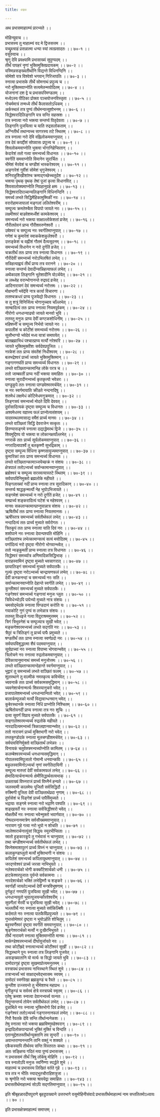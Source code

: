 ```yaml
---
title: ०७०

---
```

अथ प्रभासमाहात्म्यं प्रारभ्यते ।।  
  
मोहिन्युवाच ।।  
प्रभासस्य तु माहात्म्यं वद मे द्विजसत्तम ।।  
यच्छ्रुत्वाहं प्रसन्नात्मा धन्या स्यां त्वत्प्रसादतः ।। ७०-१ ।।  
वसुरुवाच ।।  
श्रृणु देवि प्रवक्ष्यामि प्रभासाख्यं सुपुण्यदम् ।।  
तीर्थं पापहरं नॄणां भुक्तिमुक्तिप्रदायकम् ।। ७०-२ ।।  
यस्मिन्नसङ्ख्यतीर्थानि विद्यन्ते विधिनन्दिनि ।।  
सोमेशो यत्र विश्वेशो भगवान् गिरिजापतिः ।। ७०-३ ।।  
स्नात्वा प्रभासके तीर्थे सोमनाथं प्रपूज्य च ।।  
नरो मुक्तिमवाप्नोति सत्यमेतन्मयोदितम् ।। ७०-४ ।।  
योजनानां दश द्वे च प्रभासपरिमण्डलम् ।।  
मध्येऽस्य पीठिका प्रोक्ता पञ्चयोजनविस्तृता ।। ७०-५ ।।  
गोचर्ममात्रं तन्मध्ये तीर्थं कैलासतोऽधिकम् ।।  
अर्कस्थलं तत्र पुण्यं तीर्थमन्यत्सुशोभनम् ।। ७०-६ ।।  
सिद्धेश्वरादिलिङ्गानि यत्र सन्ति सहस्रशः ।।  
तत्र स्नात्वा नरो भक्त्या सन्तर्प्य पितृदेवताः ।। ७०-७ ।।  
लिङ्गानि पूजयित्वा च याति रुद्रसलोकताम् ।।  
अग्नितीर्थं तथान्यच्च सागरस्य तटे स्थितम् ।। ७०-८ ।।  
तत्र स्नात्वा नरो देवि वह्निलोकमवाप्नुयात् ।।  
तत्र देवं कपर्द्दीशं सोपवासः प्रपूज्य च ।। ७०-९ ।।  
शिवलोकमवाप्नोति भुक्त्वा भोगानिहेप्सितान् ।।  
केदारेशं ततो गत्वा समभ्यर्च्य विधानतः ।। ७०-१० ।।  
स्वर्गतिं समवाप्नोति विमानेन सुरार्चितः ।।  
भीमेशं भैरवेशं च चण्डीशं भास्करेश्वरम् ।। ७०-११ ।।  
अङ्गारेशं गुर्वीशं सोमेशं भृगुजेश्वरम् ।।  
शनिराहुशिखीशांश्च क्रमाद्गच्छेच्चतुर्दश ।। ७०-१२ ।।  
भक्त्या पृथक् पृथक् तेषां पूजां कृत्वा विधानवित् ।।  
शिवसालोक्यमाप्नोति निग्रहानुग्रहे क्षमः ।। ७०-१३ ।।  
सिद्धेश्वरादिपञ्चान्यलिङ्गानि विधिनन्दिनि ।।  
समर्च्य लभते सिद्धिमैहिकामुष्मिकीं नरः ।। ७०-१४ ।।  
वरारोहामजापालां मङ्गलां ललितेश्वरीम् ।।  
सम्पूज्य क्रमतेश्चैता विपापो जायते नरः ।। ७०-१५ ।।  
लक्ष्मीश्वरं बाडवेशमर्ध्येशं कामकेश्वरम् ।।  
समभ्यर्च्य नरो भक्त्या साक्षाल्लोकेशतां व्रजेत् ।। ७०-१६ ।।  
गौरीतपोवनं प्राप्य गौरीशवरुणेश्वरौ ।।  
उषेश्वरं च सम्पूज्य नरः स्वर्गतिमाप्नुयात् ।। ७०-१७ ।।  
गणेशं च कुमारेशं स्वाककेशकुलेश्वरौ ।।  
उत्तङ्केशं च वह्नीशं गौतमं दैत्यसूदनम् ।। ७०-१८ ।।  
समभ्यर्च्य विधानेन न नरो दुर्गतिं व्रजेत् ।।  
चक्रतीर्थं ततः प्राप्य तत्र स्नात्वा विधानतः ।। ७०-१९ ।।  
गौरीदेवीं समभ्यर्च्य नरोऽभिलषितं लभेत् ।।  
सन्निहत्याह्वयं तीर्थं प्राप्य तत्र वरानने ।। ७०-२० ।।  
स्नात्वा सन्तर्प्य देवादीन्सन्निहत्याफलं लभेत् ।।  
अथैकादश लिङ्गानि भूतेशादीनि योऽर्चयेत् ।। ७०-२१ ।।  
स लब्ध्वेह वरान्भोगानन्ते रुद्रपदं व्रजेत् ।।  
आदिनारायणं देवं समभ्यर्च्य नरोत्तमः ।। ७०-२२ ।।  
मोक्षभागी भवेद्देवि नात्र कार्या विचारणा ।।  
ततश्चक्रधरं प्राप्य पूजयेद्यो विधानतः ।। ७०-२३ ।।  
स तु शत्रुं विनिर्जित्य भोगानुच्चाव चाँल्लभेत् ।।  
साम्बादित्यं ततः प्राप्य स्नात्वा नियमपूर्वकम् ।। ७०-२४ ।।  
नीरोगो धनधान्याढ्यो जायते मानवो भुवि ।।  
ततस्तु मनुजः प्राप्य देवीं कण्टकशोधिनीम् ।। ७०-२५ ।।  
महिषघ्नीं च सम्पूज्य निर्भयो जायते नरः ।।  
कपालीशं च कोटीशं समभ्यर्च्य नरोत्तमः ।। ७०-२६ ।।  
सुसौभाग्यो भवेदेवं मध्य यात्रां समापयेत् ।।  
बालब्रह्माभिधं पश्चात्प्राप्य मर्त्यो नरेश्वरि ।। ७०-२७ ।।  
जायते भुक्तिमुक्तीशः सर्वदेवप्रपूजितः ।।  
नरकेशं ततः प्राप्य संवतेंशं निधीश्वरम् ।। ७०-२८ ।।  
बलभद्रेश्वरं प्रार्च्य जायते भुक्तिमुक्तिमान् ।।  
गङ्गागणपतिं प्राप्य समभ्यर्च्य विधानतः ।। ७०-२९ ।।  
लभते वाञ्छितान्कामानिह लोके परत्र च ।।  
ततो जाम्बवतीं प्राप्य नदीं भक्त्या समाहितः ।। ७०-३० ।।  
स्नात्वा सुरादीनभ्यर्च्य कृतकृत्यो भवेन्नरः ।।  
पाण्डुकूपे ततः स्नात्वा पाण्डवेश्वरमर्चयेत् ।। ७०-३१ ।।  
स नरः स्वर्गमायाति क्रीडते नन्दनादिषु ।।  
शतमेधं लक्षमेधं कोटिमेधमनुक्रमात् ।। ७०-३२ ।।  
लिङ्गत्रयं समभ्यर्च्य मोदते दिवि देववत् ।।  
दुर्वासादित्यकं दृष्ट्वा सम्पूज्य च विधानतः ।। ७०-३३ ।।  
अश्वमेधस्य यज्ञस्य फलं प्राप्नोत्यसंशयम् ।।  
यादवस्थलमासाद्य वर्षेशं प्रार्च्य मानवः ।। ७०-३४ ।।  
लभते वाञ्छितां सिद्धिं देवराजेन सत्कृतः ।।  
हिरण्यासङ्गमे स्नात्वा दद्याद्धेमरथं द्विजे ।। ७०-३५ ।।  
शिवमुद्दिश्य यो भक्त्या स लोकानक्षयाँल्लभेत् ।।  
नगरार्कं ततः प्रार्च्य सूर्यलोकमवाप्नुयात् ।। ७०-३६ ।।  
नगरादित्यपार्श्वे तु बलकृष्णौ सुभद्रिकाम् ।।  
दृष्ट्वा सम्पूज्य विधिना कृष्णसायुज्यमाप्नुयात् ।। ७०-३७ ।।  
कुमारिकां ततः प्राप्य समभ्यर्च्य विधानतः ।।  
लभते वाञ्छितान्कामाञ्जयेच्छक्रं न संशयः ।। ७०-३८ ।।  
क्षेत्रपालं ततोऽभ्यर्च्य सर्वान्कामानवाप्नुयात् ।।  
ब्रह्मेश्वरं च सम्पूज्य सरस्वत्यास्तटे स्थितम् ।। ७०-३९ ।।  
सर्वपापविनिमुक्तो ब्रह्मलोके महीयते ।।  
पिङ्गलाख्यां नदीं प्राप्य स्नात्वा तत्र सुरादिकान् ।। ७०-४० ।।  
सन्तर्प्य श्राद्धकृन्मर्त्यो नेह भूयोऽभिजायते ।।  
सङ्गमेशं समभ्यर्च्य न नरो दुर्गतिं व्रजेत् ।। ७०-४१ ।।  
सम्प्रार्च्य शङ्करादित्यं घटेशं च महेश्वरम् ।।  
मानवः सकलान्कामान्प्राप्नुयान्नात्र संशयः ।। ७०-४२ ।।  
ऋषितीर्थं ततः प्राप्य स्नात्वा नियतमानसः ।।  
ऋषींस्तत्र समभ्यर्च्य सर्वतीर्थफलं लभेत् ।। ७०-४३ ।।  
नन्दादित्यं ततः प्रार्च्य मुच्यते सर्वरोगतः ।।  
त्रितकूपं ततः प्राप्य स्नात्वा याति दिवं नरः ।। ७०-४४ ।।  
शशोपाने नरः स्नात्वा देवान्पश्यति मोहिनि ।।  
वाञ्छितांश्च लभेत्कामान्सत्यं सत्यं मयोदितम् ।। ७०-४५ ।।  
पर्णादित्यं नरो दृष्ट्वा नीरोगो भोगवान्भवेत् ।।  
ततो न्यङ्कुमतीं प्राप्य स्नात्वा तत्र विधानतः ।। ७०-४६ ।।  
सिद्धेश्वरं समर्च्यात्र अणिमादिकसिद्धिभाक् ।।  
वाराहस्वामिनं दृष्ट्वा मुच्यते भवसागरात् ।। ७०-४७ ।।  
छायालिङ्गं समभ्यर्च्य मुच्यते सर्वपातकैः ।।  
गुल्फं दृष्ट्वा नरोऽभ्यर्च्य चान्द्रायणफलं लभेत् ।। ७०-४८ ।।  
देवीं कनकनन्दां च समभ्यर्च्य नरः सति ।।  
सर्वान्कामानवाप्नोति देहान्ते स्वर्गतिं लभेत् ।। ७०-४९ ।।  
कुन्तीश्वरं समभ्यर्च्य मुच्यते सर्वपातकैः ।।  
गङ्गेश्वरं समभ्यर्च्य गङ्गायां मनुजः प्लुतः ।। ७०-५० ।।  
त्रिविधेभ्योऽपि पापेभ्यो मुच्यते नात्र संशयः ।।  
चमसोद्भेदके स्नात्वा पिण्डदानं करोति यः ।। ७०-५१ ।।  
गयाकोटि गुणं पुण्यं स लभेन्नात्र संशयः ।।  
ततस्तु विधइजे गत्वा विदुराश्रममुत्तमम् ।। ७०-५२ ।।  
त्रिगं त्रिभुवनेशं च सम्पूज्यात्र सुखी भवेत् ।।  
मङ्कणेश्वरमभ्यर्च्य लभते सद्गतिं नरः ।। ७०-५३ ।।  
त्रैपुरं च त्रिलिङ्गं तु प्रार्च्य पापैः प्रमुच्यते ।।  
षण्डतीर्थं ततः प्राप्य स्नात्वा स्वर्णप्रदो नरः ।। ७०-५४ ।।  
सर्वपापविशुद्धात्मा शैवं पदमवाप्नुयात् ।।  
सूर्यप्राच्यां नरः स्नात्वा विपाप्मा भोगवान्भवेत् ।। ७०-५५ ।।  
त्रिलोचने नरः स्नात्वा रुद्रलोकमवाप्नुयात् ।।  
देविकायानुमानाथं समर्च्य मनुजोत्तमः ।। ७०-५६ ।।  
लभते वाञ्छितान्कामान्देहान्ते स्वर्गमाप्नुयात् ।।  
भूद्वारं तु समभ्यर्च्य लभते वाञ्छितं फलम् ।। ७०-५७ ।।  
शूलस्थाने तु वाल्मीकं नमस्कृत्य कविर्भवेत् ।।  
च्यवनार्कं ततः प्रार्च्य सर्वकामसमृद्धिमान् ।। ७०-५८ ।।  
च्यवनेशार्चनान्मर्त्यः शिवस्यानुचरो भवेत् ।।  
प्रजापालेशमभ्यर्च्य धनधान्यान्वितो भवेत् ।। ७०-५९ ।।  
बालार्कम्पूजको मर्त्यो विद्यावान्धनवान् भवेत् ।।  
कुबेरस्थानके स्नात्वा निधिं प्राप्नोति निश्चितम् ।। ७०-६० ।।  
ऋषितोयनदीं प्राप्य स्नात्वा तत्र नरः शुचिः ।।  
दत्वा सुवर्णं विप्राय मुच्यते सर्वपातकैः ।। ७०-६१ ।।  
सङ्गालेश्वरमभ्यर्च्य रुद्रलोके महीयते ।।  
नारदादित्यमभ्यर्च्य त्रिकालज्ञानवान्भवेत् ।। ७०-६२ ।।  
ततो नारायणं प्रार्च्य मुक्तिभागी नरो भवेत् ।।  
तप्तकुण्डोदके स्नात्वा मूलचण्डीशमर्चयेत् ।। ७०-६३ ।।  
सर्वपावविनिर्मुक्तो वाञ्छितार्थं लभेन्नरः ।।  
विनायकं चतुर्वक्त्रमभ्यर्च्याप्नोति कामितम् ।। ७-६४ ।।  
कलम्बेश्वरमभ्यर्च्य धनधान्यसमृद्धिमान् ।।  
गोपालस्वामिपूजातो गोमान्वै धनवान्कविः ।। ७०-६५ ।।  
बकुलस्वामिनोऽभ्यर्चा नृणां स्वर्गतिदायिनी ।।  
सम्पूज्य मारुतां देवीं सर्वकामफलं लभेत् ।। ७०-६६ ।।  
क्षेमादित्यार्चनान्मर्त्यः क्षेमीसिद्धार्थसत्यभाक् ।।  
उन्नताख्यं विघ्नराजं प्रार्च्य विघ्नैर्न हन्यते ।। ७०-६७ ।।  
जलस्वामी कालमेघः पूजितौ सर्वसिद्धिदौ ।।  
रुक्मिणी पूजिता देवी वाञ्छितार्थप्रदा नृणाम् ।। ७०-६८ ।।  
दुर्वासेशं च पिङ्गेशं प्रार्च्य पापैर्विमुच्यते ।।  
भद्रायाः सङ्गमे स्नात्वा नरो भद्राणि पश्यति ।। ७०-६९ ।।  
शङ्खावर्ते नरः स्नात्वा सर्वसिद्धीश्वरो भवेत् ।।  
मोक्षतीर्थे नरः स्नात्वा भवेन्मुक्तो भवार्णवात् ।। ७०-७० ।।  
गोष्पदस्नानमात्रेण सर्वसौख्यमवाप्नुयात् ।।  
नारायण गृहे गत्वा नरो भूयो न शोचति ।। ७०-७१ ।।  
जालेश्वरार्चनात्पुंसां सिद्धयः स्युरभीप्सिताः ।।  
स्रातो हुङ्कारकूपे तु गर्भवासं न चाप्नुयात् ।। ७०-७२ ।।  
तथा चण्डीशमभ्यर्च्य सर्वतीर्थफलं लभेत् ।।  
विघ्नेशमाशापुरगं प्रार्च्य विघ्नं न चाप्नुयात् ।। ७०-७३ ।।  
कलाकुण्डाप्लुतो मर्त्यो मुक्तिभागी न संशयः ।।  
कपिलेशं समभ्यर्च्य कपिलायूथमाप्नुयात् ।। ७०-७४ ।।  
जरद्गवेश्वरं प्रार्च्य जरसा नाभिभूयते ।।  
नलेश्वरार्चको भोगी कर्क्कोटेशार्चको धनी ।। ७०-७५ ।।  
हाटकेश्वरपूजातः पूर्यन्ते सर्वकामनाः ।।  
नारदेशार्चको भक्तिं लभेद्विष्णौ च शङ्करे ।। ७०-७६ ।।  
स्वर्गार्हो जायतेऽभ्यर्च्य देवीं मन्त्रविभूषणाम् ।।  
दुर्गकूटं गणपतिं पूजयित्वा सुखी भवेत् ।। ७०-७७ ।।  
धनधान्ययुतो भूयात्पूजयन्कौरवेश्वरीम् ।।  
सुपर्णेलां भैरवीं च पूजयित्वा सुखी भवेत् ।। ७०-७८ ।।  
भल्लतीर्थे नरः स्नात्वा मुच्यते सर्वकिल्बिषैः ।।  
कर्दमाले नरः स्नात्वा पातकैर्विप्रयुज्यते ।। ७०-७९ ।।  
गुप्तसोमेश्वरं दृष्ट्वा न भूयोऽर्हति शोचितुम् ।।  
बहुस्वर्णेश्वरं दृष्ट्वा स्वर्गतिं समवाप्नुयात् ।। ७०-८० ।।  
श्रृङ्गेश्वरार्चको मर्त्यो न दुःखैरभिभूयते ।।  
तीर्थे नारायणे स्नात्वा मुक्तिमाप्नोति मानवः ।। ७०-८१ ।।  
मार्कण्डेश्वरमभ्यर्च्य दीर्घायुर्जायते नरः ।।  
तथा कोटीह्रदे स्नात्वाभ्यर्च्य कोटीश्वरं सुखीं ।। ७०-८२ ।।  
सिद्धस्थाने पुनः स्नात्वा तत्र लिङ्गानि पूजयेत् ।।  
असङ्ख्यातानि यो मर्त्यः स सिद्धो जायते भुवि ।। ७०-८३ ।।  
दामोदरगृहं दृष्ट्वा सुखमाप्रोत्यमनुत्तमम् ।।  
वस्त्रापथं प्रभासस्य नाभिस्थाने स्थितं शुभे ।। ७०-८४ ।।  
तत्राभ्यर्च्यं भवं साक्षाद्भवेद्भवसमः स्वयम् ।।  
दामोदरं स्वर्णरेखा ब्रह्मकुण्डं च रैवते ।। ७०-८५ ।।  
कुन्तीश उज्जयन्ते तु भीमेशश्च महाप्रभः ।।  
मृगीकुण्डं च सर्वस्वं क्षेत्रे वस्त्रापथे स्मृतम् ।। ७०-८६ ।।  
एतेषु क्रमशः स्नात्वा देवानभ्यर्च्य यत्नतः ।।  
पितॄन्सन्तर्प्य तोयेन सर्वतीर्थफलं लभेत् ।। ७०-८७ ।।  
दुन्नाबिले नरः स्नात्वा भुक्तिभोगो दिवं व्रजेत् ।।  
गङ्गेश्वरं ततोऽभ्यर्च्य गङ्गास्नानफलं लभेत् ।। ७०-८८ ।।  
गिरौ रैवतके देवि सन्ति तीर्थान्यनेकशः ।।  
तेषु स्नात्वा नरो भक्त्या ब्रह्मविष्णुमहेश्वरान् ।। ७०-८९ ।।  
इन्द्रादिलोकपान्प्रार्च्य भुक्तिं मुक्तिं च विन्दति ।।  
एतान्युद्देशतस्तीर्थान्युक्तानि तव सुन्दरी ।। ७०-९० ।।  
अवान्तराण्यनन्तानि तानि वक्तुं न शक्यते ।।  
एकैकस्यापि तीर्थस्य सन्ति विस्तरतः कथाः ।। ७०-९१ ।।  
अतः सङ्क्षिप्य गदितं मया पुण्यं प्रभासजम् ।।  
न प्रभाससमं तीर्थं त्रिषु लोकेषु मोहिनि ।। ७०-९२ ।।  
यत्र स्नातोऽपि मनुजः स्वर्गिण्णा स्पर्द्धते शुभे ।।  
माहात्म्यं च प्रभासस्य लिखितं वर्तते गृहे ।। ७०-९३ ।।  
यत्र तत्र न भीतिः स्याद्भूतचौराहिशत्रुजा ।।  
यः श्रृणोति नरो भक्त्या श्रावयेद्वा समाहितः ।। ७०-९४३ ।।  
प्रभासतीर्थमाहात्म्यं सोऽपि सद्गतिमाप्नुयात् ।। ७०-९५ ।।  
  
इति श्रीबृहन्नारदीयपुराणे बृहदुपाख्याने उत्तरभागे वसुमोहिनीसंवादे प्रभासतीर्थमाहात्म्यं नाम सप्ततितमोऽध्यायः ।। ७० ।।  
  
इति प्रभासक्षेत्रमाहात्म्यं समाप्तम् ।।